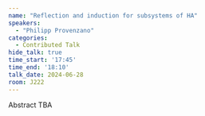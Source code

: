 ```yaml
---
name: "Reflection and induction for subsystems of HA"
speakers:
  - "Philipp Provenzano"
categories:
  - Contributed Talk
hide_talk: true
time_start: '17:45'
time_end: '18:10'
talk_date: 2024-06-28
room: J222
---
```


Abstract TBA
